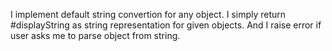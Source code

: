 I implement default string convertion for any object.
I simply return #displayString as string representation for given objects. 
And I raise error if user asks me to parse object from string.